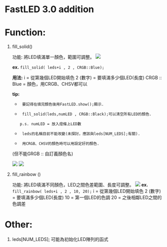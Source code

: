 # **FastLED 3.0 addition**

# Function: 
1. fill_solid()
    
    功能: 將LED填滿單一顏色，範圍可調整。
![](https://s3-ap-northeast-1.amazonaws.com/g0v-hackmd-images/uploads/upload_f09eb1dcfb4a15c54c971bc5ede76b90.png)


    **ex.** `fill_solid( leds+i , 2 , CRGB::Blue);`
    
    **用法:**
  i = 從第幾個LED開始填色
  2 (數字) = 要填滿多少個LED(長度)
  CRGB :: Blue = 顏色，用CRGB、CHSV都可以
    
    **tip:**
    *      要記得在填完顏色後用FastLED.show();顯示.
    *      fill_solid(leds,numLED , CRGB::Black);可以清空所有LED的顏色.
        `p.s. numLED = 放入燈條上LED數`

    *      leds的名稱目前不能改變(未探討，應該與leds[NUM_LEDS];有關).
    *      用CRGB、CHSV的顏色時可以用設定好的顏色.
    (但不能GRGB :: 自訂義顏色名)
    
    ![](https://s3-ap-northeast-1.amazonaws.com/g0v-hackmd-images/uploads/upload_e29aa73a3ba368c622f1b7b5ba80688b.png)
![](https://s3-ap-northeast-1.amazonaws.com/g0v-hackmd-images/uploads/upload_6c2010af0edf4b9875da29639702c0f5.png)
2. 	fill_rainbow ()

    功能: 將LED填滿不同顏色，LED之間色差範圍、長度可調整。
![](https://s3-ap-northeast-1.amazonaws.com/g0v-hackmd-images/uploads/upload_f0ed8b4c4aa973b088949a1a15152fe2.png)
**ex.** `fill_rainbow( leds+i , 2 , 10, 20);`
  i = 從第幾個LED開始填色
  2 (數字) = 要填滿多少個LED(長度)
  10 = 第一個LED的色調
  20 = 之後相鄰LED之間的色調差

# Other:

1. leds[NUM_LEDS];  可能為初始化LED陣列的函式


